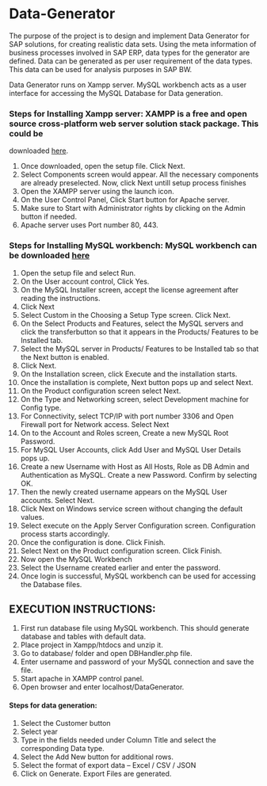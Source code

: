 # Data-Generator
The purpose of the project is to design and implement Data Generator for SAP solutions, for creating
realistic data sets. Using the meta information of business processes involved in SAP ERP, data types
for the generator are defined. Data can be generated as per user requirement of the data types. This
data can be used for analysis purposes in SAP BW.

Data Generator runs on Xampp server. MySQL workbench acts as a user interface for accessing
the MySQL Database for Data generation.

### Steps for Installing Xampp server: XAMPP is a free and open source cross-platform web server solution stack package. This could be
downloaded [here](https://www.apachefriends.org/download.html).
1. Once downloaded, open the setup file. Click Next.
2. Select Components screen would appear. All the necessary components are already preselected. Now, click Next untill setup process
finishes
3. Open the XAMPP server using the launch icon.
4. On the User Control Panel, Click Start button for Apache server.
5. Make sure to Start with Administrator rights by clicking on the Admin button if needed.
6. Apache server uses Port number 80, 443.

### Steps for Installing MySQL workbench: MySQL workbench can be downloaded [here](https://dev.mysql.com/downloads/workbench/)
1. Open the setup file and select Run.
2. On the User account control, Click Yes.
3. On the MySQL Installer screen, accept the license agreement after reading the instructions.
4. Click Next
5. Select Custom in the Choosing a Setup Type screen. Click Next.
6. On the Select Products and Features, select the MySQL servers and click the transferbutton so that it appears in the Products/
Features to be Installed tab.
7. Select the MySQL server in Products/ Features to be Installed tab so that the Next button is enabled.
8. Click Next.
9. On the Installation screen, click Execute and the installation starts.
10. Once the installation is complete, Next button pops up and select Next.
11. On the Product configuration screen select Next.
12. On the Type and Networking screen, select Development machine for Config type.
13. For Connectivity, select TCP/IP with port number 3306 and Open Firewall port for Network access. Select Next
14. On to the Account and Roles screen, Create a new MySQL Root Password.
15. For MySQL User Accounts, click Add User and MySQL User Details pops up.
16. Create a new Username with Host as All Hosts, Role as DB Admin and Authentication as MySQL. Create a new Password. Confirm by
selecting OK.
17. Then the newly created username appears on the MySQL User accounts. Select Next.
18. Click Next on Windows service screen without changing the default values.
19. Select execute on the Apply Server Configuration screen. Configuration process starts accordingly.
20. Once the configuration is done. Click Finish.
21. Select Next on the Product configuration screen. Click Finish.
22. Now open the MySQL Workbench
23. Select the Username created earlier and enter the password.
24. Once login is successful, MySQL workbench can be used for accessing the Database files.

## EXECUTION INSTRUCTIONS:

1. First run database file using MySQL workbench. This should generate database and tables with default data.
2. Place project in Xampp/htdocs and unzip it.
3. Go to database/ folder and open DBHandler.php file.
4. Enter username and password of your MySQL connection and save the file.
5. Start apache in XAMPP control panel.
6. Open browser and enter localhost/DataGenerator.

#### Steps for data generation:
1. Select the Customer button
2. Select year
3. Type in the fields needed under Column Title and select the corresponding Data type.
4. Select the Add New button for additional rows.
5. Select the format of export data – Excel / CSV / JSON
6. Click on Generate. Export Files are generated.

